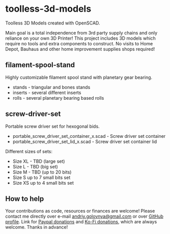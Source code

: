 # toolless-3d-models

Toolless 3D Models created with OpenSCAD.

Main goal is a total independence from 3rd party supply chains and only reliance on your own 3D Printer!
This project includes 3D models which require no tools and extra components to construct.
No visits to Home Depot, Bauhaus and other home improvement supplies shops required!

## filament-spool-stand
Highly customizable filament spool stand with planetary gear bearing.

- stands - triangular and bones stands
- inserts - several different inserts
- rolls - several planetary bearing based rolls

## screw-driver-set
Portable screw driver set for hexogonal bids.

- portable_screw_driver_set_container_x.scad - Screw driver set container
- portable_screw_driver_set_lid_x.scad - Screw driver set container lid

Different sizes of sets:
- Size XL - TBD (large set)
- Size L - TBD (big set)
- Size M - TBD (up to 20 bits)
- Size S  up to 7 small bits set
- Size XS up to 4 small bits set

## How to help

Your contributions as code, resources or finances are welcome!
Please contact me directly over e-mail andriy.golovnya@gmail.com or over [GitHub profile](https://github.com/red-scorp).
Link for [Paypal donations](http://paypal.me/redscorp) and [Ko-Fi donations](http://ko-fi.com/redscorp), which are always welcome.
Thanks in advance!
